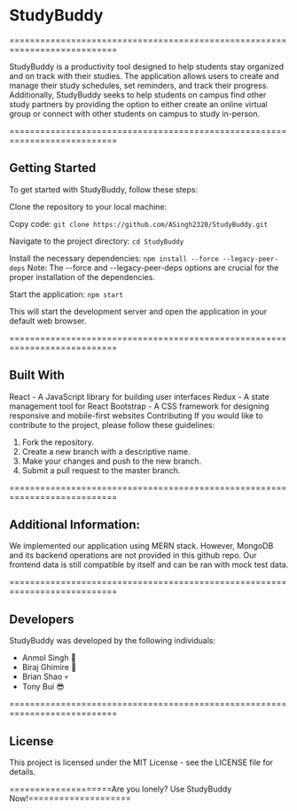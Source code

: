  # StudyBuddy 

===========================================================================

StudyBuddy is a productivity tool designed to help students stay organized and on track with their studies. The application allows users to create and manage their study schedules, set reminders, and track their progress. Additionally, StudyBuddy seeks to help students on campus find other study partners by providing the option to either create an online virtual group or connect with other students on campus to study in-person.

===========================================================================

## Getting Started

To get started with StudyBuddy, follow these steps:

Clone the repository to your local machine:

Copy code:
`git clone https://github.com/ASingh2320/StudyBuddy.git`


Navigate to the project directory:
`cd StudyBuddy`

Install the necessary dependencies:
`npm install --force --legacy-peer-deps`
Note: The --force and --legacy-peer-deps options are crucial for the proper installation of the dependencies.

Start the application:
`npm start`

This will start the development server and open the application in your default web browser.

===========================================================================

## Built With
React - A JavaScript library for building user interfaces
Redux - A state management tool for React
Bootstrap - A CSS framework for designing responsive and mobile-first websites
Contributing
If you would like to contribute to the project, please follow these guidelines:

1. Fork the repository.
2. Create a new branch with a descriptive name.
3. Make your changes and push to the new branch.
4. Submit a pull request to the master branch.

===========================================================================

## Additional Information:

We implemented our application using MERN stack. However, MongoDB and its backend operations are not provided in this github repo.
Our frontend data is still compatible by itself and can be ran with mock test data.

===========================================================================

## Developers
StudyBuddy was developed by the following individuals:

- Anmol Singh     :rocket:
- Biraj Ghimire   :basketball:
- Brian Shao      :skull:
- Tony Bui        :sunglasses:

===========================================================================

## License
This project is licensed under the MIT License - see the LICENSE file for details.

====================Are you lonely? Use StudyBuddy Now!====================
